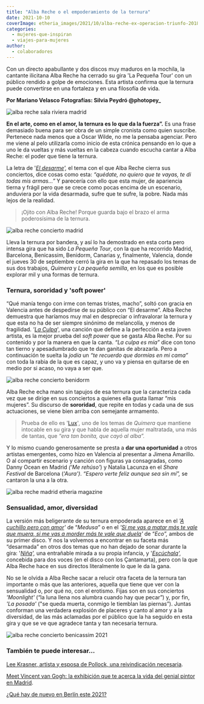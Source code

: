 ```yaml
---
title: "Alba Reche o el empoderamiento de la ternura"
date: 2021-10-10
coverImage: etheria_images/2021/10/alba-reche-ex-operacion-triunfo-2018.jpg
categories: 
  - mujeres-que-inspiran
  - viajes-para-mujeres
author: 
  - colaboradores
---
```


Con un directo apabullante y dos discos muy maduros en la mochila, la cantante ilicitana Alba Reche ha cerrado su gira 'La Pequeña Tour' con un público rendido a golpe de emociones. Esta artista confirma que la ternura puede convertirse en una fortaleza y en una filosofía de vida.

****Por Mariano Velasco**** ****Fotografías: Silvia Peydró @photopey\_**** 

![alba reche sala riviera madrid](etheria_images/2021/10/Alba-Reche-portada-etheria-magazine.jpg "Alba Reche en la Sala La Riviera de Madrid.")

__En el arte, como en el amor, la ternura es lo que da la fuerza”.__ Es una frase 
demasiado buena para ser obra de un simple cronista como quien suscribe. Pertenece nada 
menos que a Oscar Wilde, no me la pensaba agenciar. Pero me viene al pelo utilizarla 
como inicio de esta crónica pensando en lo que a uno le da vueltas y más vueltas en la 
cabeza cuando escucha cantar a Alba Reche: el poder que tiene la ternura. 

La letra de '[_El desarme_](https://www.youtube.com/watch?v=1wl8rcEnu1k)_',_ el tema con 
el que Alba Reche cierra sus conciertos, dice cosas como esta: _“quédate, no quiero que 
te vayas, te di todas mis armas…”_ Y parecería con ello que esta mujer, de apariencia 
tierna y frágil pero que se crece como pocas encima de un escenario, anduviera por la 
vida desarmada, sufre que te sufre, la pobre. Nada más lejos de la realidad. 

> ¡Ojito con Alba Reche! Porque guarda bajo el brazo el arma poderosísima de la ternura. 

![alba reche concierto madrid](etheria_images/2021/10/Alba-Reche-en-Madrid.jpg "Alba Reche abrió su gira 2021 en Madrid.")

Lleva la ternura por bandera, y así lo ha demostrado en esta corta pero intensa gira que 
ha sido _La Pequeña Tour_, con la que ha recorrido Madrid, Barcelona, Benicassim, 
Benidorm, Canarias y, finalmente, Valencia, donde el jueves 30 de septiembre cerró la 
gira en la que ha repasado los temas de sus dos trabajos, _Quimera_ y _La pequeña 
semilla_, en los que es posible explorar mil y una formas de ternura. 

### Ternura, sororidad y 'soft power'

“Qué manía tengo con irme con temas tristes, macho”, soltó con gracia en Valencia antes 
de despedirse de su público con “El desarme”. Alba Reche demuestra que haríamos muy mal 
en despreciar o infravalorar la ternura y que esta no ha de ser siempre sinónimo de 
melancolía, y menos de fragilidad. _'[La 
Culpa](https://www.youtube.com/watch?v=M_SQMGWwVRY)_', una canción que define a la 
perfección a esta joven artista, es la mejor prueba del _soft power_ que se gasta Alba 
Reche. Por su contenido y por la manera en que la canta. _“La culpa es mía”_ dice con 
tono tan tierno y apesadumbrado que te dan ganitas de abrazarla. Pero a continuación te 
suelta la _jodía_ un _“te recuerdo que dormías en mi cama”_ con toda la rabia de la que 
es capaz, y uno va y piensa en quitarse de en medio por si acaso, no vaya a ser que. 

![alba reche concierto benidorm](etheria_images/2021/10/Alba-Reche-Benidorm.jpg "Alba Reche en el concierto de Benidorm.")

Alba Reche echa mano sin tapujos de esa ternura que la caracteriza cada vez que se 
dirige en sus conciertos a quienes ella gusta llamar “mis mujeres”. Su discurso de 
**sororidad**, que repite en todas y cada una de sus actuaciones, se viene bien arriba 
con semejante armamento. 

> Prueba de ello es '[Lux](https://www.youtube.com/watch?v=dX7wa3TFr1I)'_,_ uno de los 
> temas de _Quimera_ que mantiene intocable en su gira y que habla de aquella mujer 
> maltratada, una más de tantas, que _“era tan bonita, que cayó al alba”._ 

Y lo mismo cuando generosamente se presta a **dar una oportunidad** a otros artistas 
emergentes, como hizo en Valencia al presentar a Jimena Amarillo. O al compartir 
escenario y canción con figuras ya consagradas, como Danny Ocean en Madrid _('Me 
rehúso'_) y Natalia Lacunza en el _Share Festival_ de Barcelona (_'Aura')_. _“Espero 
verte feliz aunque sea sin mí”,_ se cantaron la una a la otra. 

![alba reche madrid etheria magazine](etheria_images/2021/10/Cronica-Alba-Reche.jpg "Concierto de Alba Reche en Madrid.")

### Sensualidad, amor, diversidad

La versión más beligerante de su ternura empoderada aparece en el _'[A cuchillo pero con 
amor](https://www.youtube.com/watch?v=te8l8FVp2j4)'_ de “_Medusa”_ o en el _'[Si me vas 
a matar más te vale que muera, si me vas a morder más te vale que 
duela](https://www.youtube.com/watch?v=859-p33ok2Q)'_ de “_Eco”,_ ambos de su primer 
disco. Y nos la volvemos a encontrar en su faceta más “desarmada” en otros dos temas que 
no han dejado de sonar durante la gira: 
'_[Niña](https://www.youtube.com/watch?v=69qrdWuAW3k)',_ una entrañable mirada a su 
propia infancia, y '_[Escúchala](https://www.youtube.com/watch?v=X2cqIOFNyQo)',_ 
concebida para dos voces (en el disco con los Çantamarta), pero con la que Alba Reche 
hace en sus directos literalmente lo que le da la gana. 

No se le olvida a Alba Reche sacar a relucir otra faceta de la ternura tan importante o 
más que las anteriores, aquella que tiene que ver con la sensualidad o, por qué no, con 
el erotismo. Fijas son en sus conciertos _'Moonlight'_ (“la luna llena nos alumbra 
cuando hay que pecar”) y, por fin, _'La posada'_ ("se queda muerta, conmigo le tiemblan 
las piernas”). Juntas conforman una verdadera explosión de placeres y canto al amor y a 
la diversidad, de las más aclamadas por el público que la ha seguido en esta gira y que 
se ve que agradece tanta y tan necesaria ternura. 

![alba reche concierto benicassim 2021](etheria_images/2021/10/alba-reche-concierto-de-benicassim.jpg "Alba Reche en el concierto de Benicassim.")

### También te puede interesar...

[Lee Krasner, artista y esposa de Pollock, una reivindicación 
necesaria](https://etheriamagazine.com/2021/08/06/lee-krasner-inspira-el-color-de-tu-nombre/). 

[Meet Vincent van Gogh: la exhibición que te acerca la vida del genial pintor en 
Madrid](https://etheriamagazine.com/2021/10/01/meet-vincent-van-gogh-exposicion-madrid/). 

[¿Qué hay de nuevo en Berlín este 
2021?](https://etheriamagazine.com/2021/09/24/nuevas-visitas-berlin-cultura-2021/)
